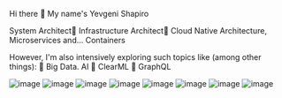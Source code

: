 Hi there 👋 My name's Yevgeni Shapiro


System Architect🔹 Infrastructure Architect🔹 Cloud Native Architecture, Microservices and... Containers

However, I'm also intensively exploring such topics like (among other things):
🔹 Big Data. AI
🔹 ClearML
🔹 GraphQL






![image](https://user-images.githubusercontent.com/23049337/220771451-523b2f85-9f2a-4ce9-a65a-fc3a28398fce.png)
![image](https://user-images.githubusercontent.com/23049337/220771323-409d6613-f014-4a13-bbb0-4801e06478a0.png)
![image](https://user-images.githubusercontent.com/23049337/220771651-ea10173d-e5ed-443d-bb4c-9307fa50fc46.png)
![image](https://user-images.githubusercontent.com/23049337/220773006-9f54e963-a282-4708-8639-bf39cd29ed54.png)
![image](https://user-images.githubusercontent.com/23049337/220775811-39e317aa-909e-4e9e-a148-b7cc713b0392.png)
![image](https://camo.githubusercontent.com/43962ea76518cc3d0819b0206791ae36c28ccc369f99f412379914f42431c025/68747470733a2f2f696d672e736869656c64732e696f2f62616467652f76657263656c2d2532333030303030302e7376673f7374796c653d666f722d7468652d6261646765266c6f676f3d76657263656c266c6f676f436f6c6f723d7768697465)
![image](https://camo.githubusercontent.com/cfb4dfc8ebbd3142ad1d68b18513d968429615d4c8cf16f68de71df188effe6b/68747470733a2f2f696d672e736869656c64732e696f2f62616467652f4170616368652532304b61666b612d3030303f7374796c653d666f722d7468652d6261646765266c6f676f3d6170616368656b61666b61)
![image](https://camo.githubusercontent.com/ec9b2bbaccf6915a29050ce24c10cd9b481b0c41b0bf5194add3e69f49a9be3c/68747470733a2f2f696d672e736869656c64732e696f2f62616467652f4d6f6e676f44422d2532333465613934622e7376673f7374796c653d666f722d7468652d6261646765266c6f676f3d6d6f6e676f6462266c6f676f436f6c6f723d7768697465)










